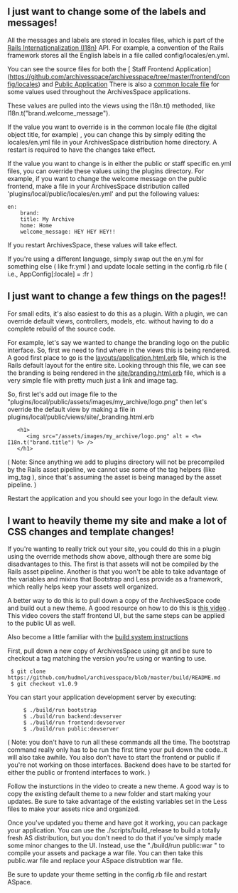 ## I just want to change some of the labels and messages!

All the messages and labels are stored in locales files, which is part of the [Rails Internationalization (I18n)](http://guides.rubyonrails.org/i18n.html) API. For example, a convention of the Rails framework stores all the English labels in a file called config/locales/en.yml.
 
You can see the source files for both the 
[ Staff Frontend Application] (https://github.com/archivesspace/archivesspace/tree/master/frontend/config/locales) and
[Public Application](https://github.com/archivesspace/archivesspace/tree/master/public/config/locales)
There is also a [common locale file](https://github.com/archivesspace/archivesspace/blob/master/common/locales/en.yml) for some values used throughout the ArchivesSpace applications. 

These values are pulled into the views using the I18n.t() methoded, like  I18n.t("brand.welcome_message"). 

If the value you want to override is in the common locale file (the digital object title, for example) , you can change this by simply editing the locales/en.yml file in your ArchivesSpace distribution home directory. A restart is required to have the changes take effect.  

If the value you want to change is in either the public or staff specific en.yml files,  you can override these values using the plugins directory. For example, if you want to change the welcome message on the public frontend, make a file in your ArchivesSpace distribution called 'plugins/local/public/locales/en.yml' and put the following values: 

	en:
		brand:
		title: My Archive 
		home: Home
 		welcome_message: HEY HEY HEY!! 

If you restart ArchivesSpace, these values will take effect.

If you're using a different language, simply swap out the en.yml for something else ( like fr.yml ) and update locale setting in the config.rb file ( i.e.,  AppConfig[:locale] = :fr ) 

## I just want to change a few things on the pages!!

For small edits, it's also  easiest to do this as a plugin. With a plugin, we can override default views, controllers, models, etc. without having to do a complete rebuild of the source code. 
 
For example, let's say we wanted to change the branding logo on the public interface. So, first we need to find where in the views this is being rendered. A good first place to go is the [layouts/application.html.erb](https://github.com/archivesspace/archivesspace/blob/master/public/app/views/layouts/application.html.erb) file, which is the Rails default layout for the entire site. Looking through this file, we can see the branding is being rendered in the [site/branding.html.erb](https://github.com/archivesspace/archivesspace/blob/master/public/app/views/site/_branding.html.erb) file, which is a very simple file with pretty much just a link and image tag. 

So, first let's add out image file to the "plugins/local/public/assets/images/my_archive/logo.png" then let's override the default view by making a file in  plugins/local/public/views/site/_branding.html.erb

	   <h1>                                                                            
	      <img src="/assets/images/my_archive/logo.png" alt = <%= I18n.t("brand.title") %> />                                                            
	   </h1>                                                                           
		         

( Note: Since anything we add to plugins directory will not be precompiled by the Rails asset pipeline, we cannot use some of the tag helpers (like img_tag ), since that's assuming the asset is being managed by the asset pipeline.  )

Restart the application and you should see your logo in the default view.

## I want to heavily theme my site and make a lot of CSS changes and template changes!

If you're wanting to really trick out your site, you could do this in a plugin using the override methods show above, although there are some big disadvantages to this. The first is that assets will not be compiled by the Rails asset pipeline. Another is that you won't be able to take advantage of the variables and mixins that Bootstrap and Less provide as a framework, which really helps keep your assets well organized. 

A better way to do this is to pull down a copy of the ArchivesSpace code and build out a new theme. A good resource on how to do this is [this video](https://www.youtube.com/watch?v=Uny736mZVnk) .
This video covers the staff frontend UI, but the same steps can be applied to the public UI as well. 

Also become a little familiar with the [build system instructions ](https://github.com/hudmol/archivesspace/blob/master/build/README.md)


First, pull down a new copy of ArchivesSpace using git and be sure to checkout a tag matching the version you're using or wanting to use.

     $ git clone https://github.com/hudmol/archivesspace/blob/master/build/README.md
     $ git checkout v1.0.9

You can start your application development server by executing:

	     $ ./build/run bootstrap
	     $ ./build/run backend:devserver
	     $ ./build/run frontend:devserver
	     $ ./build/run public:devserver

( Note: you don't have to run all these commands all the time. The bootstrap command really only has to be run the first time your pull down the code..it will also take awhile.  You also don't have to start the frontend or public if you're not working on those interfaces. Backend does have to be started for either the public or frontend interfaces to work. ) 


Follow the insturctions in the video to create a new theme. A good way is to copy the existing default theme to a new folder and start making your updates. Be sure to take advantage of the existing variables set in the Less files to make your assets nice and organized. 

Once you've updated you theme and have got it working, you can package your application. You can use the ./scripts/build_release to build a totally fresh AS distribution, but you don't need to do that if you've simply made some minor changes to the UI. Instead, use the "./build/run public:war " to compile your assets and package a war file. You can then take this public.war file and replace your ASpace distrubtion war file. 

Be sure to update your theme setting in the config.rb file and restart ASpace. 



